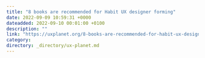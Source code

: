 ```yaml
---
title: "8 books are recommended for Habit UX designer forming"
date: 2022-09-09 10:59:31 +0000
dateadded: 2022-09-10 00:01:00 +0100
description: ""
link: "https://uxplanet.org/8-books-are-recommended-for-habit-ux-designer-forming-1ebf1d079b1?source=rss----819cc2aaeee0---4"
category:
directory: _directory/ux-planet.md
---
```

